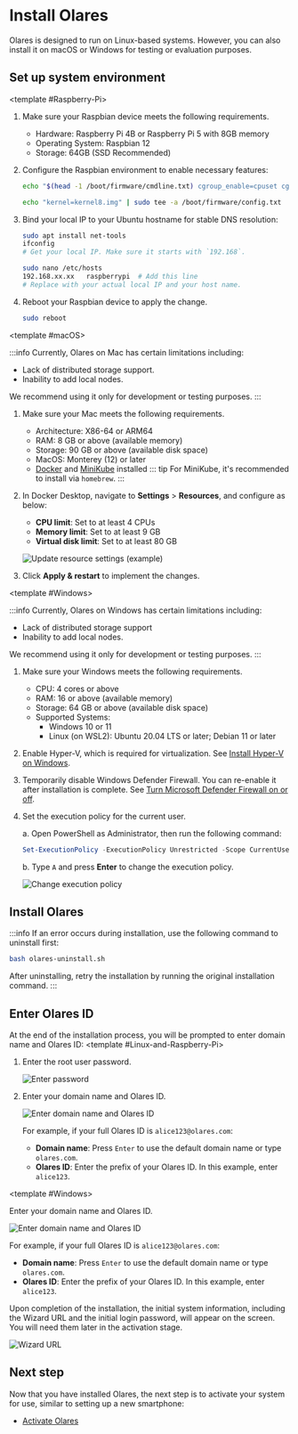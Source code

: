 # Install Olares

Olares is designed to run on Linux-based systems. However, you can also install it on macOS or Windows for testing or evaluation purposes.

## Set up system environment

<Tabs>
<template #Linux>

1. Make sure your Linux device meets the following requirements.
    - CPU: 4 cores or above
    - RAM: 8GB or above (available memory)
    - Storage: 64GB or above (available disk space)
    - Supported Systems:
        - Ubuntu 22.04 LTS or later
        - Debian 11 or later
2. Bind your local IP to your Ubuntu hostname for stable DNS resolution:

   ```bash
   sudo apt install net-tools
   ifconfig
   # Get your local IP. Make sure it starts with `192.168`.
   ```

   ```bash {2}
   sudo nano /etc/hosts
   192.168.xx.xx   linux  # Add this line
   # Replace with your actual local IP and your host name.
   ```

3. Reboot your Ubuntu to apply the change.

   ```bash
   sudo reboot
   ```
</template>

<template #Raspberry-Pi>

1. Make sure your Raspbian device meets the following requirements.
    - Hardware: Raspberry Pi 4B or Raspberry Pi 5 with 8GB memory
    - Operating System: Raspbian 12
    - Storage: 64GB (SSD Recommended)
2. Configure the Raspbian environment to enable necessary features:

      ```bash
      echo "$(head -1 /boot/firmware/cmdline.txt) cgroup_enable=cpuset cgroup_enable=memory cgroup_memory=1" | sudo tee /boot/firmware/cmdline.txt

      echo "kernel=kernel8.img" | sudo tee -a /boot/firmware/config.txt
      ```
3. Bind your local IP to your Ubuntu hostname for stable DNS resolution:

   ```bash
   sudo apt install net-tools
   ifconfig
   # Get your local IP. Make sure it starts with `192.168`.
   ```

   ```bash {2}
   sudo nano /etc/hosts
   192.168.xx.xx   raspberrypi  # Add this line
   # Replace with your actual local IP and your host name.
   ```

4. Reboot your Raspbian device to apply the change.

   ```bash
   sudo reboot
   ```
</template>

<template #macOS>

:::info
Currently, Olares on Mac has certain limitations including:
- Lack of distributed storage support.
- Inability to add local nodes. 

We recommend using it only for development or testing purposes.
:::

1. Make sure your Mac meets the following requirements.
    - Architecture: X86-64 or ARM64
    - RAM: 8 GB or above (available memory)
    - Storage: 90 GB or above (available disk space)
    - MacOS: Monterey (12) or later
    - [Docker](https://www.docker.com/products/docker-desktop/) and [MiniKube](https://minikube.sigs.k8s.io/docs/start/?arch=%2Fmacos%2Farm64%2Fstable%2Fhomebrew) installed
      ::: tip
      For MiniKube, it's recommended to install via `homebrew`.
      :::
2. In Docker Desktop, navigate to **Settings** > **Resources**, and configure as below:
    - **CPU limit**: Set to at least 4 CPUs
    - **Memory limit**: Set to at least 9 GB
    - **Virtual disk limit**: Set to at least 80 GB
   
     ![Update resource settings (example)](/images/manual/get-started/docker-resources-settings.png)
3. Click **Apply & restart** to implement the changes.
</template>

<template #Windows>

:::info
Currently, Olares on Windows has certain limitations including:
- Lack of distributed storage support
- Inability to add local nodes.

We recommend using it only for development or testing purposes.
:::

1. Make sure your Windows meets the following requirements.
    - CPU: 4 cores or above
    - RAM: 16 or above (available memory)
    - Storage: 64 GB or above (available disk space)
    - Supported Systems:
        - Windows 10 or 11
        - Linux (on WSL2): Ubuntu 20.04 LTS or later; Debian 11 or later

2. Enable Hyper-V, which is required for virtualization. See [Install Hyper-V on Windows](https://learn.microsoft.com/en-us/virtualization/hyper-v-on-windows/quick-start/enable-hyper-v).

3. Temporarily disable Windows Defender Firewall. You can re-enable it after installation is complete. See [Turn Microsoft Defender Firewall on or off](https://support.microsoft.com/en-us/windows/turn-microsoft-defender-firewall-on-or-off-ec0844f7-aebd-0583-67fe-601ecf5d774f).

4. Set the execution policy for the current user.

   a. Open PowerShell as Administrator, then run the following command:
    ```powershell
    Set-ExecutionPolicy -ExecutionPolicy Unrestricted -Scope CurrentUser
    ```
   b. Type `A` and press **Enter** to change the execution policy.

   ![Change execution policy](/images/manual/get-started/change-execution-policy.png)
</template>
</Tabs>

## Install Olares

<Tabs>
<template #Linux-and-Raspberry-Pi>

Run the following command:

 ```bash
 curl -fsSL https://olares.sh |  bash -
 ```

</template>
<template #macOS>

In terminal, run the following command:

 ```bash
 curl -fsSL https://olares.sh |  bash -
 ```

</template>
<template #Windows>

1. Click https://windows.olares.sh to download the installation script `publicInstall.latest.ps1`.
2. Once downloaded, double-click the `publicInstall.latest.ps1` file or right-click and select **Run with PowerShell**.
3. When prompted, click **Open** to proceed.
4. Type `R` and press **Enter** to run the script.

   ![Run installation script](/images/manual/get-started/run-installation-script.png)

The script will then start installing Olares.
</template>
</Tabs>

:::info
If an error occurs during installation, use the following command to uninstall first:
```bash
bash olares-uninstall.sh
```
After uninstalling, retry the installation by running the original installation command.
:::

## Enter Olares ID

At the end of the installation process, you will be prompted to enter domain name and Olares ID:
<Tabs>
<template #Linux-and-Raspberry-Pi>

1. Enter the root user password.

   ![Enter password](/images/manual/get-started/enter-root-user-password.png)
2. Enter your domain name and Olares ID.

   ![Enter domain name and Olares ID](/images/manual/get-started/enter-olares-id.png)

   For example, if your full Olares ID is `alice123@olares.com`:
   - **Domain name**: Press `Enter` to use the default domain name or type `olares.com`.
   - **Olares ID**: Enter the prefix of your Olares ID. In this example, enter `alice123`.
</template>
<template #macOS>

1. When prompted, enter your Mac's IP address for the network gateway (e.g., `192.168.x.x`).
::: tip
Find your IP in **System Settings** > **Network**.
:::
2. Enter your domain name and Olares ID.

   ![Enter domain name and Olares ID](/images/manual/get-started/enter-olares-id.png)

   For example, if your full Olares ID is `alice123@olares.com`:
   - **Domain name**: Press `Enter` to use the default domain name or type `olares.com`.
   - **Olares ID**: Enter the prefix of your Olares ID. In this example, enter `alice123`.

</template>

<template #Windows>

Enter your domain name and Olares ID.

![Enter domain name and Olares ID](/images/manual/get-started/enter-olares-id.png)

For example, if your full Olares ID is `alice123@olares.com`:
   - **Domain name**: Press `Enter` to use the default domain name or type `olares.com`.
   - **Olares ID**: Enter the prefix of your Olares ID. In this example, enter `alice123`.

</template>
</Tabs>

Upon completion of the installation, the initial system information, including the Wizard URL and the initial login password, will appear on the screen. You will need them later in the activation stage.

![Wizard URL](/images/manual/get-started/wizard-url-and-login-password.png)

## Next step
Now that you have installed Olares, the next step is to activate your system for use, similar to setting up a new smartphone:
- [Activate Olares](./activate-olares)
